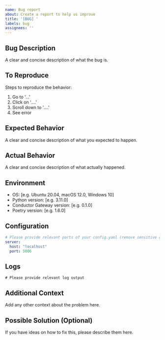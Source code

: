 ```yaml
---
name: Bug report
about: Create a report to help us improve
title: '[BUG] '
labels: bug
assignees: ''
---
```


## Bug Description
A clear and concise description of what the bug is.

## To Reproduce
Steps to reproduce the behavior:
1. Go to '...'
2. Click on '....'
3. Scroll down to '....'
4. See error

## Expected Behavior
A clear and concise description of what you expected to happen.

## Actual Behavior
A clear and concise description of what actually happened.

## Environment
- OS: [e.g. Ubuntu 20.04, macOS 12.0, Windows 10]
- Python version: [e.g. 3.11.0]
- Conductor Gateway version: [e.g. 0.1.0]
- Poetry version: [e.g. 1.6.0]

## Configuration
```yaml
# Please provide relevant parts of your config.yaml (remove sensitive data)
server:
  host: "localhost"
  port: 5006
```

## Logs
```
# Please provide relevant log output
```

## Additional Context
Add any other context about the problem here.

## Possible Solution (Optional)
If you have ideas on how to fix this, please describe them here.